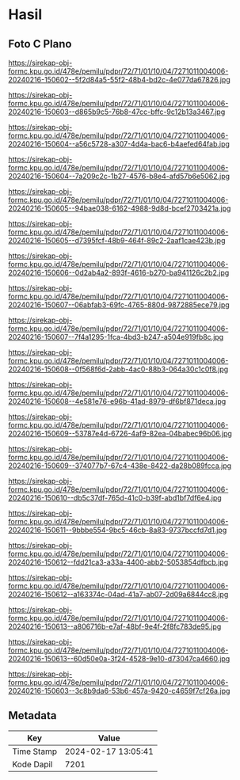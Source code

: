 # Hasil

## Foto C Plano

https://sirekap-obj-formc.kpu.go.id/478e/pemilu/pdpr/72/71/01/10/04/7271011004006-20240216-150602--5f2d84a5-55f2-48b4-bd2c-4e077da67826.jpg

https://sirekap-obj-formc.kpu.go.id/478e/pemilu/pdpr/72/71/01/10/04/7271011004006-20240216-150603--d865b9c5-76b8-47cc-bffc-9c12b13a3467.jpg

https://sirekap-obj-formc.kpu.go.id/478e/pemilu/pdpr/72/71/01/10/04/7271011004006-20240216-150604--a56c5728-a307-4d4a-bac6-b4aefed64fab.jpg

https://sirekap-obj-formc.kpu.go.id/478e/pemilu/pdpr/72/71/01/10/04/7271011004006-20240216-150604--7a209c2c-1b27-4576-b8e4-afd57b6e5062.jpg

https://sirekap-obj-formc.kpu.go.id/478e/pemilu/pdpr/72/71/01/10/04/7271011004006-20240216-150605--94bae038-6162-4988-9d8d-bcef2703421a.jpg

https://sirekap-obj-formc.kpu.go.id/478e/pemilu/pdpr/72/71/01/10/04/7271011004006-20240216-150605--d7395fcf-48b9-464f-89c2-2aaf1cae423b.jpg

https://sirekap-obj-formc.kpu.go.id/478e/pemilu/pdpr/72/71/01/10/04/7271011004006-20240216-150606--0d2ab4a2-893f-4616-b270-ba941126c2b2.jpg

https://sirekap-obj-formc.kpu.go.id/478e/pemilu/pdpr/72/71/01/10/04/7271011004006-20240216-150607--06abfab3-69fc-4765-880d-9872885ece79.jpg

https://sirekap-obj-formc.kpu.go.id/478e/pemilu/pdpr/72/71/01/10/04/7271011004006-20240216-150607--7f4a1295-1fca-4bd3-b247-a504e919fb8c.jpg

https://sirekap-obj-formc.kpu.go.id/478e/pemilu/pdpr/72/71/01/10/04/7271011004006-20240216-150608--0f568f6d-2abb-4ac0-88b3-064a30c1c0f8.jpg

https://sirekap-obj-formc.kpu.go.id/478e/pemilu/pdpr/72/71/01/10/04/7271011004006-20240216-150608--4e581e76-e96b-41ad-8979-df6bf871deca.jpg

https://sirekap-obj-formc.kpu.go.id/478e/pemilu/pdpr/72/71/01/10/04/7271011004006-20240216-150609--53787e4d-6726-4af9-82ea-04babec96b06.jpg

https://sirekap-obj-formc.kpu.go.id/478e/pemilu/pdpr/72/71/01/10/04/7271011004006-20240216-150609--374077b7-67c4-438e-8422-da28b089fcca.jpg

https://sirekap-obj-formc.kpu.go.id/478e/pemilu/pdpr/72/71/01/10/04/7271011004006-20240216-150610--db5c37df-765d-41c0-b39f-abd1bf7df6e4.jpg

https://sirekap-obj-formc.kpu.go.id/478e/pemilu/pdpr/72/71/01/10/04/7271011004006-20240216-150611--9bbbe554-9bc5-46cb-8a83-9737bccfd7d1.jpg

https://sirekap-obj-formc.kpu.go.id/478e/pemilu/pdpr/72/71/01/10/04/7271011004006-20240216-150612--fdd21ca3-a33a-4400-abb2-5053854dfbcb.jpg

https://sirekap-obj-formc.kpu.go.id/478e/pemilu/pdpr/72/71/01/10/04/7271011004006-20240216-150612--a163374c-04ad-41a7-ab07-2d09a6844cc8.jpg

https://sirekap-obj-formc.kpu.go.id/478e/pemilu/pdpr/72/71/01/10/04/7271011004006-20240216-150613--a806716b-e7af-48bf-9e4f-2f8fc783de95.jpg

https://sirekap-obj-formc.kpu.go.id/478e/pemilu/pdpr/72/71/01/10/04/7271011004006-20240216-150613--60d50e0a-3f24-4528-9e10-d73047ca4660.jpg

https://sirekap-obj-formc.kpu.go.id/478e/pemilu/pdpr/72/71/01/10/04/7271011004006-20240216-150603--3c8b9da6-53b6-457a-9420-c4659f7cf26a.jpg


## Metadata

| Key        | Value               |
| ---------- | ------------------- |
| Time Stamp | 2024-02-17 13:05:41 |
| Kode Dapil | 7201                |



